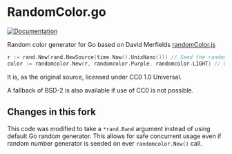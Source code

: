 # RandomColor.go

[![Documentation](http://img.shields.io/badge/documentation-GoDoc-blue.svg?style=flat)](http://godoc.org/github.com/prymitive/randomcolor)

Random color generator for Go based on David Merfields [randomColor.js](http://llllll.li/randomColor/)

```go
r := rand.New(rand.NewSource(time.Now().UnixNano())) // Seed the random number generator
color := randomcolor.New(r, randomcolor.Purple, randomcolor.LIGHT) // Generate a random light purple color
```

It is, as the original source, licensed under CC0 1.0 Universal.

A fallback of BSD-2 is also available if use of CC0 is not possible.

## Changes in this fork

This code was modified to take a `*rand.Rand` argument instead of using default Go
random generator. This allows for safe concurrent usage even if random number
generator is seeded on ever `randomcolor.New()` call.
